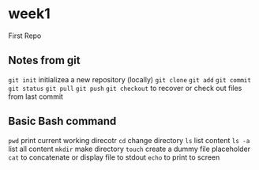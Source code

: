 # week1
First Repo

## Notes from git

`git init` initializea a new repository (locally)
`git clone`
`git add`
`git commit`
`git status`
`git pull`
`git push`
`git checkout` to recover or check out files from last commit
## Basic Bash command
`pwd` print current working direcotr
`cd` change directory
`ls` list content
`ls -a` list all content
`mkdir` make directory
`touch` create a dummy file placeholder
`cat` to concatenate or display file to stdout
`echo` to print to screen
